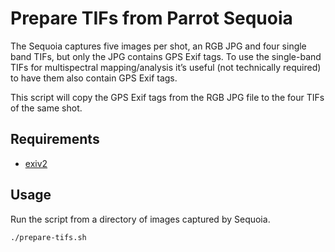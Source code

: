 # Prepare TIFs from Parrot Sequoia

The Sequoia captures five images per shot, an RGB JPG and four single band TIFs, but only the JPG contains GPS Exif tags. To use the single-band TIFs for multispectral mapping/analysis it’s useful (not technically required) to have them also contain GPS Exif tags.

This script will copy the GPS Exif tags from the RGB JPG file to the four TIFs of the same shot.

## Requirements
* [exiv2](https://www.exiv2.org/)

## Usage
Run the script from a directory of images captured by Sequoia.
```
./prepare-tifs.sh
```
